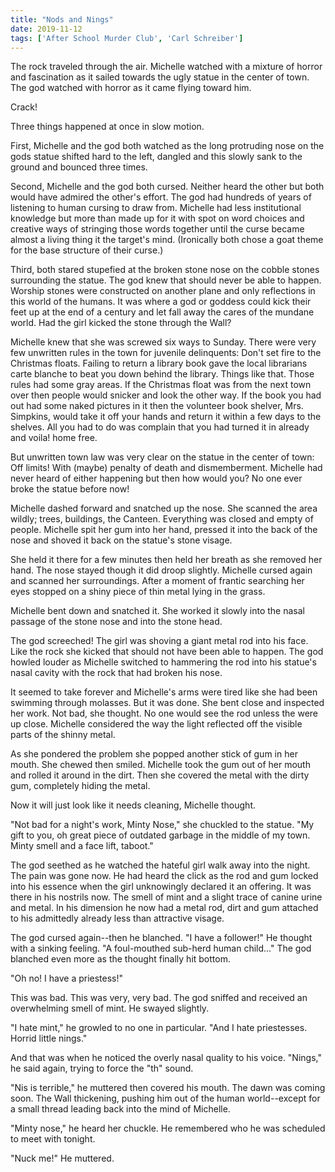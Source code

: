 ```yaml
---
title: "Nods and Nings"
date: 2019-11-12
tags: ['After School Murder Club', 'Carl Schreiber']
---
```


The rock traveled through the air. Michelle watched with a mixture of horror and fascination as it sailed towards the ugly statue in the center of town. The god watched with horror as it came flying toward him.

Crack!

Three things happened at once in slow motion.

First, Michelle and the god both watched as the long protruding nose on the gods statue shifted hard to the left, dangled and this slowly sank to the ground and bounced three times.

Second, Michelle and the god both cursed. Neither heard the other but both would have admired the other's effort. The god had hundreds of years of listening to human cursing to draw from. Michelle had less institutional knowledge but more than made up for it with spot on word choices and creative ways of stringing those words together until the curse became almost a living thing it the target's mind. (Ironically both chose a goat theme for the base structure of their curse.)

Third, both stared stupefied at the broken stone nose on the cobble stones surrounding the statue. The god knew that should never be able to happen. Worship stones were constructed on another plane and only reflections in this world of the humans. It was where a god or goddess could kick their feet up at the end of a century and let fall away the cares of the mundane world. Had the girl kicked the stone through the Wall?

Michelle knew that she was screwed six ways to Sunday. There were very few unwritten rules in the town for juvenile delinquents: Don't set fire to the Christmas floats. Failing to return a library book gave the local librarians carte blanche to beat you down behind the library. Things like that. Those rules had some gray areas. If the Christmas float was from the next town over then people would snicker and look the other way. If the book you had out had some naked pictures in it then the volunteer book shelver, Mrs. Simpkins, would take it off your hands and return it within a few days to the shelves. All you had to do was complain that you had turned it in already and voila! home free.

But unwritten town law was very clear on the statue in the center of town: Off limits! With (maybe) penalty of death and dismemberment. Michelle had never heard of either happening but then how would you? No one ever broke the statue before now!

Michelle dashed forward and snatched up the nose. She scanned the area wildly; trees, buildings, the Canteen. Everything was closed and empty of people. Michelle spit her gum into her hand, pressed it into the back of the nose and shoved it back on the statue's stone visage.

She held it there for a few minutes then held her breath as she removed her hand. The nose stayed though it did droop slightly. Michelle cursed again and scanned her surroundings. After a moment of frantic searching her eyes stopped on a shiny piece of thin metal lying in the grass.

Michelle bent down and snatched it. She worked it slowly into the nasal passage of the stone nose and into the stone head.

The god screeched! The girl was shoving a giant metal rod into his face. Like the rock she kicked that should not have been able to happen. The god howled louder as Michelle switched to hammering the rod into his statue's nasal cavity with the rock that had broken his nose.

It seemed to take forever and Michelle's arms were tired like she had been swimming through molasses. But it was done. She bent close and inspected her work. Not bad, she thought. No one would see the rod unless the were up close. Michelle considered the way the light reflected off the visible parts of the shinny metal.

As she pondered the problem she popped another stick of gum in her mouth. She chewed then smiled. Michelle took the gum out of her mouth and rolled it around in the dirt. Then she covered the metal with the dirty gum, completely hiding the metal.

Now it will just look like it needs cleaning, Michelle thought.

"Not bad for a night's work, Minty Nose," she chuckled to the statue. "My gift to you, oh great piece of outdated garbage in the middle of my town. Minty smell and a face lift, taboot."

The god seethed as he watched the hateful girl walk away into the night. The pain was gone now. He had heard the click as the rod and gum locked into his essence when the girl unknowingly declared it an offering. It was there in his nostrils now. The smell of mint and a slight trace of canine urine and metal. In his dimension he now had a metal rod, dirt and gum attached to his admittedly already less than attractive visage.

The god cursed again--then he blanched. "I have a follower!" He thought with a sinking feeling. "A foul-mouthed sub-herd human child..." The god blanched even more as the thought finally hit bottom.

"Oh no! I have a priestess!"

This was bad. This was very, very bad. The god sniffed and received an overwhelming smell of mint. He swayed slightly.

"I hate mint," he growled to no one in particular. "And I hate priestesses. Horrid little nings."

And that was when he noticed the overly nasal quality to his voice. "Nings," he said again, trying to force the "th" sound.

"Nis is terrible," he muttered then covered his mouth. The dawn was coming soon. The Wall thickening, pushing him out of the human world--except for a small thread leading back into the mind of Michelle.

"Minty nose," he heard her chuckle. He remembered who he was scheduled to meet with tonight.

"Nuck me!" He muttered.
